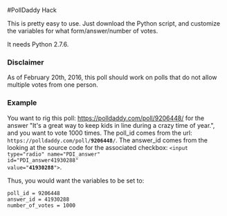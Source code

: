 #PollDaddy Hack

This is pretty easy to use.  Just download the Python script, and customize the variables for what form/answer/number of votes.  

It needs Python 2.7.6.

### Disclaimer
As of February 20th, 2016, this poll should work on polls that do not allow multiple votes from one person.

### Example
You want to rig this poll: https://polldaddy.com/poll/9206448/ for the answer "It's a great way to keep kids in line during a crazy time of year.", and you want to vote 1000 times.  The poll_id comes from the url: <code>https://polldaddy\.com/poll/**9206448**/</code>.  The answer_id comes from the looking at the source code for the associated checkbox: <code>\<input type="radio" name="PDI_answer" id="PDI_answer41930288" value="**41930288**"></code>.


Thus, you would want the variables to be set to:
```
poll_id = 9206448
answer_id = 41930288
number_of_votes = 1000
```
